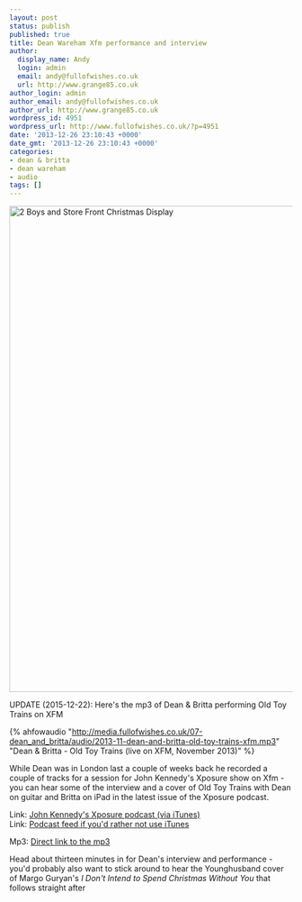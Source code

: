 ```yaml
---
layout: post
status: publish
published: true
title: Dean Wareham Xfm performance and interview
author:
  display_name: Andy
  login: admin
  email: andy@fullofwishes.co.uk
  url: http://www.grange85.co.uk
author_login: admin
author_email: andy@fullofwishes.co.uk
author_url: http://www.grange85.co.uk
wordpress_id: 4951
wordpress_url: http://www.fullofwishes.co.uk/?p=4951
date: '2013-12-26 23:10:43 +0000'
date_gmt: '2013-12-26 23:10:43 +0000'
categories:
- dean & britta
- dean wareham
- audio
tags: []
---
```

<a data-flickr-embed="true"  href="https://www.flickr.com/photos/depthandtime/4529435423" title="2 Boys and Store Front Christmas Display"><img src="https://farm5.staticflickr.com/4018/4529435423_a07baab948_b.jpg" width="1024" height="863" alt="2 Boys and Store Front Christmas Display"></a><script async src="//embedr.flickr.com/assets/client-code.js" charset="utf-8"></script>
<p class="lead">UPDATE (2015-12-22): Here's the mp3 of Dean &amp; Britta performing Old Toy Trains on XFM</p>

{% ahfowaudio "http://media.fullofwishes.co.uk/07-dean_and_britta/audio/2013-11-dean-and-britta-old-toy-trains-xfm.mp3" "Dean &amp; Britta - Old Toy Trains (live on XFM, November 2013)" %}

<p>While Dean was in London last a couple of weeks back he recorded a couple of tracks for a session for John Kennedy's Xposure show on Xfm - you can hear some of the interview and a cover of Old Toy Trains with Dean on guitar and Britta on iPad in the latest issue of the Xposure podcast.</p>
<p>Link: <a href="https://itunes.apple.com/gb/podcast/john-kennedys-xposure-podcast/id444082953">John Kennedy's Xposure podcast (via iTunes)</a><br />
Link: <a href="http://mediaweb.musicradio.com/RSSFeed.xml?Channel=8446">Podcast feed if you'd rather not use iTunes</a></p>
<p>Mp3: <a href="http://mediaweb.musicradio.com/MP3/05800F17351B44F8957B96231491F092.mp3">Direct link to the mp3</a><br />
<p>Head about thirteen minutes in for Dean's interview and performance - you'd probably also want to stick around to hear the Younghusband cover of Margo Guryan's <em>I Don't Intend to Spend Christmas Without You</em> that follows straight after</p>
